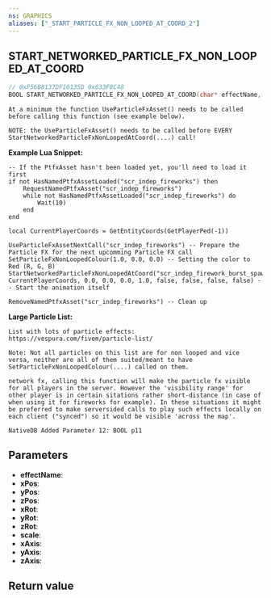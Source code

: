 ```yaml
---
ns: GRAPHICS
aliases: ["_START_PARTICLE_FX_NON_LOOPED_AT_COORD_2"]
---
```

## START_NETWORKED_PARTICLE_FX_NON_LOOPED_AT_COORD

```c
// 0xF56B8137DF10135D 0x633F8C48
BOOL START_NETWORKED_PARTICLE_FX_NON_LOOPED_AT_COORD(char* effectName, float xPos, float yPos, float zPos, float xRot, float yRot, float zRot, float scale, BOOL xAxis, BOOL yAxis, BOOL zAxis);
```

```
At a minimum the function UseParticleFxAsset() needs to be called before calling this function (see example below).

NOTE: the UseParticleFxAsset() needs to be called before EVERY StartNetworkedParticleFxNonLoopedAtCoord(....) call!
```

**Example Lua Snippet:**
```
-- If the PtfxAsset hasn't been loaded yet, you'll need to load it first
if not HasNamedPtfxAssetLoaded("scr_indep_fireworks") then
	RequestNamedPtfxAsset("scr_indep_fireworks")
	while not HasNamedPtfxAssetLoaded("scr_indep_fireworks") do
		Wait(10)
	end
end

local CurrentPlayerCoords = GetEntityCoords(GetPlayerPed(-1))

UseParticleFxAssetNextCall("scr_indep_fireworks") -- Prepare the Particle FX for the next upcomming Particle FX call
SetParticleFxNonLoopedColour(1.0, 0.0, 0.0) -- Setting the color to Red (R, G, B)
StartNetworkedParticleFxNonLoopedAtCoord("scr_indep_firework_burst_spawn", CurrentPlayerCoords, 0.0, 0.0, 0.0, 1.0, false, false, false, false) -- Start the animation itself

RemoveNamedPtfxAsset("scr_indep_fireworks") -- Clean up
```

**Large Particle List:**
```
List with lots of particle effects: https://vespura.com/fivem/particle-list/

Note: Not all particles on this list are for non looped and vice versa, neither are all of them suited/meant to have SetParticleFxNonLoopedColour(....) called on them.
```

```
network fx, calling this function will make the particle fx visible for all players in the server. However the 'visibility range' for other player is in certain sitations rather short-distance (in case of when using it for fireworks for example). In these situations it might be preferred to make serversided calls to play such effects locally on each client ("synced") so it would be visible 'across the map'.
```

```
NativeDB Added Parameter 12: BOOL p11
```

## Parameters
* **effectName**: 
* **xPos**: 
* **yPos**: 
* **zPos**: 
* **xRot**: 
* **yRot**: 
* **zRot**: 
* **scale**: 
* **xAxis**: 
* **yAxis**: 
* **zAxis**: 

## Return value
